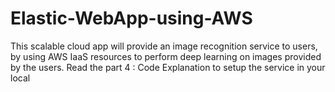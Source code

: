 # Elastic-WebApp-using-AWS
This scalable cloud app will provide an image recognition service to users, by using AWS IaaS resources to perform deep learning on images provided by the users.
Read the part 4 : Code Explanation to setup the service in your local
